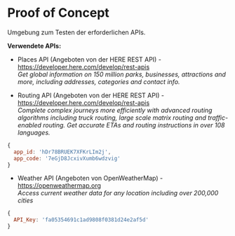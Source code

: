 # Proof of Concept

Umgebung zum Testen der erforderlichen APIs.

**Verwendete APIs:**

- Places API (Angeboten von der HERE REST API) - https://developer.here.com/develop/rest-apis \
  _Get global information on 150 million parks, businesses, attractions and more, including addresses, categories and contact info._

- Routing API (Angeboten von der HERE REST API) - https://developer.here.com/develop/rest-apis \
  _Complete complex journeys more efficiently with advanced routing algorithms including truck routing, large scale matrix routing and traffic-enabled routing. Get accurate ETAs and routing instructions in over 108 languages._


```js
{
  app_id: 'hDr78BRUEK7XFKrLIm2j',
  app_code: '7eGjD8JcxivXumb6wdzvig'
}
```

- Weather API (Angeboten von OpenWeatherMap) - https://openweathermap.org \
  _Access current weather data for any location including over 200,000 cities_

```js
{
  API_Key: 'fa05354691c1ad9808f0381d24e2af5d'
}
```
